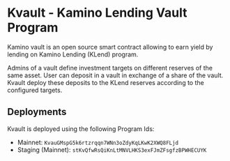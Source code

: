 # Kvault - Kamino Lending Vault Program

Kamino vault is an open source smart contract allowing to earn yield by lending on Kamino Lending (KLend) program.

Admins of a vault define investment targets on different reserves of the same asset. User can deposit in a vault in exchange of a share of the vault.
Kvault deploy these deposits to the KLend reserves according to the configured targets.

## Deployments

Kvault is deployed using the following Program Ids:

* Mainnet: `KvauGMspG5k6rtzrqqn7WNn3oZdyKqLKwK2XWQ8FLjd`
* Staging (Mainnet): `stKvQfwRsQiKnLtMNVLHKS3exFJmZFsgfzBPWHECUYK`
